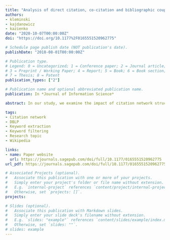 ```yaml
---
title: "Analysis of direct citation, co-citation and bibliographic coupling in scientific topic identification"
authors:
- kleminski
- kajdanowicz
- kazienko
date: "2020-10-07T00:00:00Z"
doi: "https://doi.org/10.1177%2F0165551520962775"

# Schedule page publish date (NOT publication's date).
publishDate: "2018-08-01T00:00:00Z"

# Publication type.
# Legend: 0 = Uncategorized; 1 = Conference paper; 2 = Journal article;
# 3 = Preprint / Working Paper; 4 = Report; 5 = Book; 6 = Book section;
# 7 = Thesis; 8 = Patent
publication_types: ["2"]

# Publication name and optional abbreviated publication name.
publication: In *Journal of Information Science*

abstract: In our study, we examine the impact of citation network structures on the ability to discern valuable research topics in Computer Science literature. We use the bibliographic information available in the DBLP database to extract candidate phrases from scientific paper abstracts. Following that, we construct citation networks based on direct citation, co-citation and bibliographic coupling relationships between the papers. The candidate research topics, in the form of keyphrases and n-grammes, are subsequently ranked and filtered by a graph-text ranking algorithm. This selection of the highest ranked potential topics is further evaluated by domain experts and through the Wikipedia knowledge base. The results obtained from these citation networks are complementary, returning valid but non-overlapping output phrases between some pairs of networks. In particular, bibliographic coupling appears to capture more unique information than either direct citation or co-citation. These findings point towards the possible added value in combining bibliographic coupling analysis with other structures. At the same time, combining direct citation and co-citation is put into question. We expect our findings to be utilised in method design for research topic identification.

tags:
- Citation network
- DBLP
- Keyword extraction
- Keyword filtering
- Research topic
- Wikipedia

links:
- name: Paper website
  url: https://journals.sagepub.com/doi/full/10.1177/0165551520962775
url_pdf: https://journals.sagepub.com/doi/full/10.1177/0165551520962775

# Associated Projects (optional).
#   Associate this publication with one or more of your projects.
#   Simply enter your project's folder or file name without extension.
#   E.g. `internal-project` references `content/project/internal-project/index.md`.
#   Otherwise, set `projects: []`.
projects:

# Slides (optional).
#   Associate this publication with Markdown slides.
#   Simply enter your slide deck's filename without extension.
#   E.g. `slides: "example"` references `content/slides/example/index.md`.
#   Otherwise, set `slides: ""`.
# slides: example
---
```


